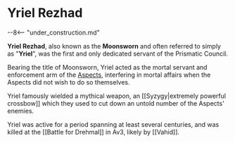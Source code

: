 # Yriel Rezhad

--8<-- "under_construction.md"

**Yriel Rezhad**, also known as the **Moonsworn** and often referred to simply as "**Yriel**", was the first and only dedicated servant of the Prismatic Council.

Bearing the title of Moonsworn, Yriel acted as the mortal servant and enforcement arm of the [Aspects](/Lore/Higher_Beings/Aspects/), interfering in mortal affairs when the Aspects did not wish to do so themselves.

Yriel famously wielded a mythical weapon, an [[Syzygy|extremely powerful crossbow]] which they used to cut down an untold number of the Aspects' enemies.

Yriel was active for a period spanning at least several centuries, and was killed at the [[Battle for Drehmal]] in Av3, likely by [[Vahid]].